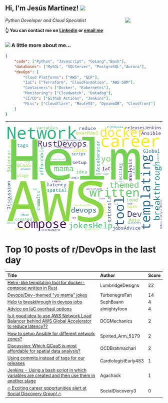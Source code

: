 <!--
**jmartinezl/jmartinezl** is a ✨ _special_ ✨ repository because its `README.md` (this file) appears on your GitHub profile.

Here are some ideas to get you started:

- 🔭 I’m currently working on ...
- 🌱 I’m currently learning ...
- 👯 I’m looking to collaborate on ...
- 🤔 I’m looking for help with ...
- 💬 Ask me about ...
- 📫 How to reach me: ...
- 😄 Pronouns: ...
- ⚡ Fun fact: ...
-->

<h2>Hi, I'm Jesús Martinez! <img src="https://media.giphy.com/media/WUlplcMpOCEmTGBtBW/giphy.gif" width="30"> </h2>
<img align='right' src="https://media.giphy.com/media/NytMLKyiaIh6VH9SPm/giphy.gif" width="120">
<p><em>Python Developer and Cloud Specialist
</em></p>

**👆 You can contact me on [Linkedin](https://www.linkedin.com/in/jes%C3%BAs-martinez-2b7b10104/) or [email me](mailto:jesus.mtz.lorenzo@gmail.com)**

### <img src="https://media.giphy.com/media/VgCDAzcKvsR6OM0uWg/giphy.gif" width="50"> A little more about me...  

```json
{
    "code": ["Python", "Javascript", "GoLang","Bash"],
    "databases": ["MySQL", "SQLServer", "PostgreSQL","Aurora"],
    "devOps": [
        "Cloud Platforms": ["AWS", "GCP"],
        "IaC": ["Terraform", "CloudFormation", "AWS SAM"],
        "Containers": ["Docker", "Kubernetes"],
        "Monitoring": ["Cloudwatch", "Datadog"],
        "CI/CD": ["Github Actions", "Jenkins"],
        "Misc": ["Cloudflare", "Route53", "DynamoDB", "Cloudfront"]
    ]
}
```
---

![Wordcloud](./cloud.png)

# Top 10 posts of r/DevOps in the last day

| Title | Author | Score |
|:---|:---|:---|
| [Helm-like templating tool for docker-compose written in Rust](https://www.reddit.com/r/devops/comments/18d6pvq/helmlike_templating_tool_for_dockercompose/) | LumbridgeDesigns | 22 |
| [Devops/Dev-themed "yo mama" jokes](https://www.reddit.com/r/devops/comments/18d8h7t/devopsdevthemed_yo_mama_jokes/) | TurbonegroFan | 14 |
| [Help to breakthrough in devops jobs](https://www.reddit.com/r/devops/comments/18czikm/help_to_breakthrough_in_devops_jobs/) | SephBsann | 4 |
| [Advice on IaC overhaul options](https://www.reddit.com/r/devops/comments/18d4zhs/advice_on_iac_overhaul_options/) | almightyfoon | 4 |
| [Is it good idea to use AWS Network Load Balancer behind AWS Global Accelerator to reduce latency??](https://www.reddit.com/r/devops/comments/18dhkjv/is_it_good_idea_to_use_aws_network_load_balancer/) | DCGMechanics | 2 |
| [How to setup Ansible for different network zones?](https://www.reddit.com/r/devops/comments/18db18y/how_to_setup_ansible_for_different_network_zones/) | Spirited_Arm_5179 | 2 |
| [Discussion: Which QCaaS is most affordable for spatial data analysis?](https://www.reddit.com/r/devops/comments/18dhm5p/discussion_which_qcaas_is_most_affordable_for/) | OCDBrahmachari | 2 |
| [Using commits instead of tags for our releases](https://www.reddit.com/r/devops/comments/18dkqhd/using_commits_instead_of_tags_for_our_releases/) | CardiologistEarly483 | 1 |
| [Jenkins - Using a bash script in which variables are created and then use them in another stage](https://www.reddit.com/r/devops/comments/18d04wh/jenkins_using_a_bash_script_in_which_variables/) | Agachack | 1 |
| [🔥 Exciting career opportunities alert at Social Discovery Group! 🔥](https://www.reddit.com/r/devops/comments/18dj4ei/exciting_career_opportunities_alert_at_social/) | SocialDiscovery3 | 0 |
